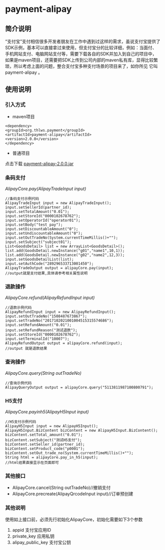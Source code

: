 <h1>payment-alipay </h1>

<h2>简介说明</h2>

<p>“支付宝”支付相信很多开发者朋友在工作中遇到过这样的需求，虽说支付宝提供了SDK示例，基本可以直接拿过来使用，但支付宝分的比较详细，例如：当面付、手机网站支付、电脑网站支付等，需要下载各自的SDK并加入到自己的项目中，如果是maven项目，还需要把SDK上传到公司内部的maven私有库，显得比较繁琐，所以考虑上面的问题，整合支付宝多种支付场景的项目来了，如你所见 它叫 payment-alipay 。</p>

<h2>使用说明</h2>

<h3>引入方式</h3>

<ul>
	<li>maven项目</li>
</ul>

<pre><code>&lt;dependency&gt;
&lt;groupId&gt;org.thlws.payment&lt;/groupId&gt;
&lt;artifactId&gt;payment-alipay&lt;/artifactId&gt;
&lt;version&gt;2.0.0&lt;/version&gt;
&lt;/dependency&gt;
</code></pre>

<ul>
	<li>普通项目</li>
</ul>

<p>点击下载 <a href="https://gitee.com/thlws/payment-alipay/attach_files/download?i=100309&amp;u=http%3A%2F%2Ffiles.git.oschina.net%2Fgroup1%2FM00%2F02%2F20%2FPaAvDFnp3yGAN3zbAFiNPijtMUA849.jar%3Ftoken%3Da7d9f46090507199f39a96b562fbd296%26ts%3D1508499233%26attname%3Dpayment-alipay-2.0.0.jar">payment-alipay-2.0.0.jar</a></p>

<h3>条码支付</h3>

<p><em>AlipayCore.pay(AlipayTradeInput input) </em></p>

<pre><code>//条码支付示例代码
AlipayTradeInput input = new AlipayTradeInput();
input.setSellerId(partner_id);
input.setTotalAmount(&quot;0.01&quot;);
input.setStoreId(&quot;0000102678762&quot;);
input.setOperatorId(&quot;operator01&quot;);
input.setBody(&quot;test pay&quot;);
input.setDiscountableAmount(&quot;0&quot;);
input.setUndiscountableAmount(&quot;0&quot;);
input.setOutTradeNo(System.currentTimeMillis()+&quot;&quot;);
input.setSubject(&quot;subject01&quot;);
List&lt;GoodsDetail&gt; list = new ArrayList&lt;GoodsDetail&gt;();
list.add(GoodsDetail.newInstance(&quot;g01&quot;,&quot;name1&quot;,10,1));
list.add(GoodsDetail.newInstance(&quot;g02&quot;,&quot;name2&quot;,12,3));
input.setGoodsDetailList(list);
input.setAuthCode(&quot;289296533713001450&quot;);
AlipayTradeOutput output = alipayCore.pay(input);
//output就是支付结果,具体请参考相关属性说明
</code></pre>

<h3>退款操作</h3>

<p><em>AlipayCore.refund(AlipayRefundInput input) </em></p>

<pre><code>//退款示例代码
AlipayRefundInput input = new AlipayRefundInput();
input.setOutTradeNo(&quot;1508487673867&quot;);
input.setTradeNo(&quot;2017102021001004515315574686&quot;);
input.setRefundAmount(&quot;0.01&quot;);
input.setRefundReason(&quot;测试退款&quot;);
input.setStoreId(&quot;0000102678762&quot;);
input.setTerminalId(&quot;10007&quot;);
AlipayRefundOutput output = alipayCore.refund(input);
//output 就是退款结果
</code></pre>

<h3>查询操作</h3>

<p><em>AlipayCore.query(String outTradeNo)</em></p>

<pre><code>//查询示例代码
AlipayQueryOutput output = alipayCore.query(&quot;5113811987100800791&quot;);
</code></pre>

<h3>H5支付</h3>

<p><em>AlipayCore.pay<em>in</em>h5(AlipayH5Input input)</em></p>

<pre><code>//H5支付示例代码
AlipayH5Input input = new AlipayH5Input();
AlipayH5Input.BizContent bizContent = new AlipayH5Input.BizContent();
bizContent.setTotal_amount(&quot;0.01&quot;);
bizContent.setSubject(&quot;测试H5支付&quot;);
bizContent.setSeller_id(partner_id);
bizContent.setProduct_code(&quot;p0001&quot;);
bizContent.setOut_trade_no(System.currentTimeMillis()+&quot;&quot;);
String html = alipayCore.pay_in_h5(input);
//html结果直接显示在页面即可
</code></pre>

<h3>其他接口</h3>

<ul>
	<li>AlipayCore.cancel(String outTradeNo)//撤销支付</li>
	<li>AlipayCore.precreate(AlipayQrcodeInput input)//订单预创建</li>
</ul>

<h3>其他说明</h3>

<p>使用如上接口前，必须先行初始化AlipayCore，初始化需要如下3个参数</p>

<ol>
	<li>appid 支付宝应用ID</li>
	<li>private_key 应用私钥</li>
	<li>alipay_public_key 支付宝公钥</li>
</ol>


